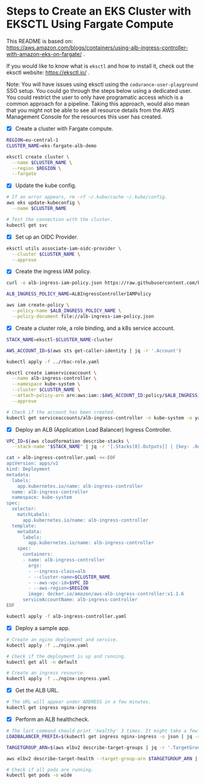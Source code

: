 # Steps to Create an EKS Cluster with EKSCTL Using Fargate Compute

This README is based on: https://aws.amazon.com/blogs/containers/using-alb-ingress-controller-with-amazon-eks-on-fargate/ .

If you would like to know what is `eksctl` and how to install it, check out the eksctl website: https://eksctl.io/ .

Note: You will have issues using eksctl using the `codurance-user-playground` SSO setup. You could go through the steps below using a dedicated user. You could restrict the user to only have programatic access which is a common approach for a pipeline. Taking this approach, would also mean that you might not be able to see all resource details from the AWS Management Console for the resources this user has created.

- [x] Create a cluster with Fargate compute.

```bash
REGION=eu-central-1
CLUSTER_NAME=eks-fargate-alb-demo

eksctl create cluster \
  --name $CLUSTER_NAME \
  --region $REGION \
  --fargate
```

- [x] Update the kube config.

```bash
# If an error appears, rm -rf ~/.kube/cache ~/.kube/config.
aws eks update-kubeconfig \
  --name $CLUSTER_NAME

# Test the connection with the cluster.
kubectl get svc
```

- [x] Set up an OIDC Provider.

```bash
eksctl utils associate-iam-oidc-provider \
  --cluster $CLUSTER_NAME \
  --approve
```

- [x] Create the ingress IAM policy.

```bash
curl -o alb-ingress-iam-policy.json https://raw.githubusercontent.com/kubernetes-sigs/aws-alb-ingress-controller/master/docs/examples/iam-policy.json

ALB_INGRESS_POLICY_NAME=ALBIngressControllerIAMPolicy

aws iam create-policy \
  --policy-name $ALB_INGRESS_POLICY_NAME \
  --policy-document file://alb-ingress-iam-policy.json
```

- [x] Create a cluster role, a role binding, and a k8s service account.

```bash
STACK_NAME=eksctl-$CLUSTER_NAME-cluster

AWS_ACCOUNT_ID=$(aws sts get-caller-identity | jq -r '.Account')

kubectl apply -f ../rbac-role.yaml

eksctl create iamserviceaccount \
  --name alb-ingress-controller \
  --namespace kube-system \
  --cluster $CLUSTER_NAME \
  --attach-policy-arn arn:aws:iam::$AWS_ACCOUNT_ID:policy/$ALB_INGRESS_POLICY_NAME \
  --approve

# Check if the account has been created.
kubectl get serviceaccounts/alb-ingress-controller -n kube-system -o yaml
```

- [x] Deploy an ALB (Application Load Balancer) Ingress Controller.

```bash
VPC_ID=$(aws cloudformation describe-stacks \
  --stack-name "$STACK_NAME" | jq -r '[.Stacks[0].Outputs[] | {key: .OutputKey, value: .OutputValue}] | from_entries' | jq -r '.VPC')

cat > alb-ingress-controller.yaml <<-EOF
apiVersion: apps/v1
kind: Deployment
metadata:
  labels:
    app.kubernetes.io/name: alb-ingress-controller
  name: alb-ingress-controller
  namespace: kube-system
spec:
  selector:
    matchLabels:
      app.kubernetes.io/name: alb-ingress-controller
  template:
    metadata:
      labels:
        app.kubernetes.io/name: alb-ingress-controller
    spec:
      containers:
      - name: alb-ingress-controller
        args:
        - --ingress-class=alb
        - --cluster-name=$CLUSTER_NAME
        - --aws-vpc-id=$VPC_ID
        - --aws-region=$REGION
        image: docker.io/amazon/aws-alb-ingress-controller:v1.1.6
      serviceAccountName: alb-ingress-controller
EOF

kubectl apply -f alb-ingress-controller.yaml
```

- [x] Deploy a sample app.

```bash
# Create an nginx deployment and service.
kubectl apply -f ../nginx.yaml

# Check if the deployment is up and running.
kubectl get all -n default

# Create an ingress resource.
kubectl apply -f ../nginx-ingress.yaml
```

- [x] Get the ALB URL.

```bash
# The URL will appear under ADDRESS in a few minutes.
kubectl get ingress nginx-ingress
```

- [x] Perform an ALB healthcheck.

```bash
# The last command should print 'healthy' 3 times. It might take a few retries in the timespan of a few minutes.
LOADBALANCER_PREFIX=$(kubectl get ingress nginx-ingress -o json | jq -r '.status.loadBalancer.ingress[0].hostname' | cut -d- -f1)

TARGETGROUP_ARN=$(aws elbv2 describe-target-groups | jq -r '.TargetGroups[].TargetGroupArn' | grep $LOADBALANCER_PREFIX)

aws elbv2 describe-target-health --target-group-arn $TARGETGROUP_ARN | jq -r '.TargetHealthDescriptions[].TargetHealth.State'

# Check if all pods are running.
kubectl get pods -o wide
```

